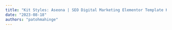 ```yaml
---
title: "Kit Styles: Aseona | SEO Digital Marketing Elementor Template Kit"
date: "2023-08-18"
authors: "patohmahinge"
---
```



